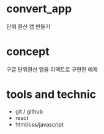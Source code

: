 # convert_app
단위 환산 앱 만들기

# concept
구글 단위환산 앱을 리액트로 구현한 예제

# tools and technic
- git / github
- react
- html/css/javascript